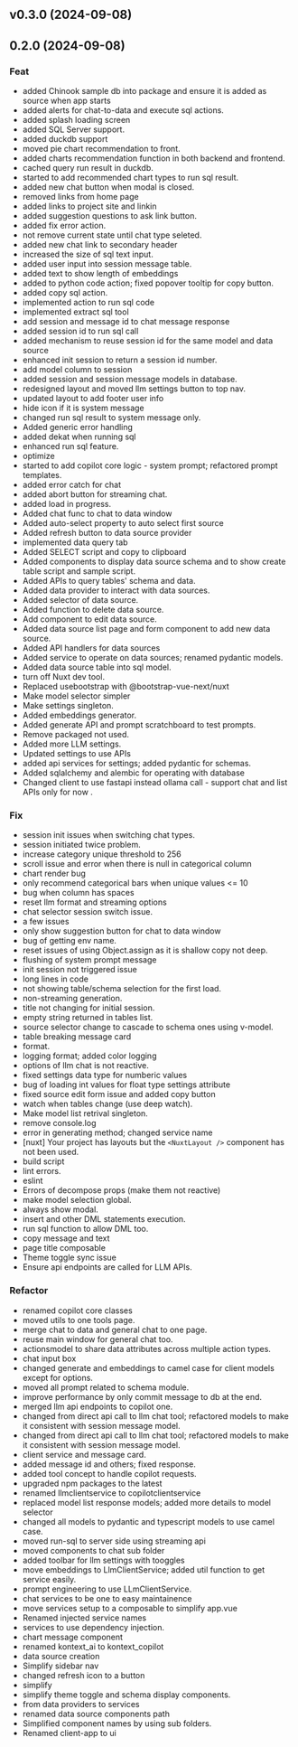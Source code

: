 ## v0.3.0 (2024-09-08)

## 0.2.0 (2024-09-08)

### Feat

- added Chinook sample db into package and ensure it is added as source when app starts
- added alerts for chat-to-data and execute sql actions.
- added splash loading screen
- added SQL Server support.
- added duckdb support
- moved pie chart recommendation to front.
- added charts recommendation function in both backend and frontend.
- cached query run result in duckdb.
- started to add recommended chart types to run sql result.
- added new chat button when modal is closed.
- removed links from home page
- added links to project site and linkin
- added suggestion questions to ask link button.
- added fix error action.
- not remove current state until chat type seleted.
- added new chat link to secondary header
- increased the size of sql text input.
- added user input into session message table.
- added text to show length of embeddings
- added to python code action; fixed popover tooltip for copy button.
- added copy sql action.
- implemented action to run sql code
- implemented extract sql tool
- add session and message id to chat message response
- added session id to run sql call
- added mechanism to reuse session id for the same model and data source
- enhanced init session to return a session id number.
- add model column to session
- added session and session message models in database.
- redesigned layout and moved llm settings button to top nav.
- updated layout to add footer user info
- hide icon if it is system message
- changed run sql result to system message only.
- Added generic error handling
- added dekat when running sql
- enhanced run sql feature.
- optimize
- started to add copilot core logic - system prompt; refactored prompt templates.
- added error catch for chat
- added abort button for streaming chat.
- added load in progress.
- Added chat func to chat to data window
- Added auto-select property to auto select first source
- Added refresh button to data source provider
- implemented data query tab
- Added SELECT script and copy to clipboard
- Added components to display data source schema and to show create table script and sample script.
- Added APIs to query tables' schema and data.
- Added data provider to interact with data sources.
- Added selector of data source.
- Added function to delete data source.
- Add component to edit data source.
- Added data source list page and form component to add new data source.
- Added API handlers for data sources
- Added service to operate on data sources; renamed pydantic models.
- Added data source table into sql model.
- turn off Nuxt dev tool.
- Replaced usebootstrap with @bootstrap-vue-next/nuxt
- Make model selector simpler
- Make settings singleton.
- Added embeddings generator.
- Added generate API and prompt scratchboard to test prompts.
- Remove packaged not used.
- Added more LLM settings.
- Updated settings to use APIs
- added api services for settings; added pydantic for schemas.
- Added sqlalchemy and alembic for operating with database
- Changed client to use fastapi instead ollama call - support chat and list APIs only for now .

### Fix

- session init issues when switching chat types.
- session initiated twice problem.
- increase category unique threshold to 256
- scroll issue and error when there is null in categorical column
- chart render bug
- only recommend categorical bars when unique values <= 10
- bug when column has spaces
- reset llm format and streaming options
- chat selector session switch issue.
- a few issues
- only show suggestion button for chat to data window
- bug of getting env name.
- reset issues of using Object.assign as it is shallow copy not deep.
- flushing of system prompt message
- init session not triggered issue
- long lines in code
- not showing table/schema selection for the first load.
- non-streaming generation.
- title not changing for initial session.
- empty string returned in tables list.
- source selector change to cascade to schema ones using v-model.
- table breaking message card
- format.
- logging format; added color logging
- options of llm chat is not reactive.
- fixed settings data type for numberic values
- bug of loading int values for float type settings attribute
- fixed source edit form issue and added copy button
- watch when tables change (use deep watch).
- Make model list retrival singleton.
- remove console.log
- error in generating method; changed service name
- [nuxt] Your project has layouts but the `<NuxtLayout />` component has not been used.
- build script
- lint errors.
- eslint
- Errors of decompose props (make them not reactive)
- make model selection global.
- always show modal.
- insert and other DML statements execution.
- run sql function to allow DML too.
- copy message and text
- page title composable
- Theme toggle sync issue
- Ensure api endpoints are called for LLM APIs.

### Refactor

- renamed copilot core classes
- moved utils to one tools page.
- merge chat to data and general chat to one page.
- reuse main window for general chat too.
- actionsmodel to share data attributes across multiple action types.
- chat input box
- changed generate and embeddings to camel case for client models except for options.
- moved all prompt related to schema module.
- improve performance by only commit message to db at the end.
- merged llm api endpoints to copilot one.
- changed from direct api call to llm chat tool; refactored models to make it consistent with session message model.
- changed from direct api call to llm chat tool; refactored models to make it consistent with session message model.
- client service and message card.
- added message id and others; fixed response.
- added tool concept to handle copilot requests.
- upgraded npm packages to the latest
- renamed llmclientservice to copilotclientservice
- replaced model list response models; added more details to model selector
- changed all models to pydantic and typescript models to use camel case.
- moved run-sql to server side using streaming api
- moved components to chat sub folder
- added toolbar for llm settings with tooggles
- move embeddings to LlmClientService; added util function to get service easily.
- prompt engineering to use LLmClientService.
- chat services to be one to easy maintainence
- move services setup to a composable to simplify app.vue
- Renamed injected service names
- services to use dependency injection.
- chart message component
- renamed kontext_ai to kontext_copilot
- data source creation
- Simplify sidebar nav
- changed refresh icon to a button
- simplify
- simplify theme toggle and schema display components.
- from data providers to services
- renamed data source components path
- Simplified component names by using sub folders.
- Renamed client-app to ui
